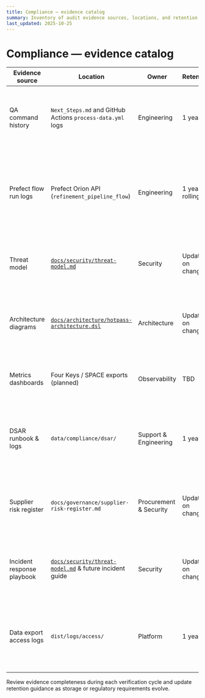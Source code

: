 ```yaml
---
title: Compliance — evidence catalog
summary: Inventory of audit evidence sources, locations, and retention guidance supporting compliance controls.
last_updated: 2025-10-25
---
```


# Compliance — evidence catalog

| Evidence source            | Location                                                                                 | Owner                  | Retention        | Notes                                                                                                   |
| -------------------------- | ---------------------------------------------------------------------------------------- | ---------------------- | ---------------- | ------------------------------------------------------------------------------------------------------- |
| QA command history         | `Next_Steps.md` and GitHub Actions `process-data.yml` logs                               | Engineering            | 1 year           | Capture command outputs in release notes per run; export workflow logs quarterly.                       |
| Prefect flow run logs      | Prefect Orion API (`refinement_pipeline_flow`)                                           | Engineering            | 1 year rolling   | Configure automated export to object storage; include consent validation events once POPIA-001 lands.   |
| Threat model               | [`docs/security/threat-model.md`](../security/threat-model.md)                           | Security               | Update on change | Serves as input to ISO27001-002 asset register and SOC2-002 risk register.                              |
| Architecture diagrams      | [`docs/architecture/hotpass-architecture.dsl`](../architecture/hotpass-architecture.dsl) | Architecture           | Update on change | Provide trust boundaries for POPIA transfer analysis and SOC 2 confidentiality controls.                |
| Metrics dashboards         | Four Keys / SPACE exports (planned)                                                      | Observability          | TBD              | TODO: Define export pipeline once metrics automation is enabled.                                        |
| DSAR runbook & logs        | `data/compliance/dsar/`                                                                  | Support & Engineering  | 1 year           | Prefect consent validation exports land here; mirror summaries in quarterly verification reports. |
| Supplier risk register     | `docs/governance/supplier-risk-register.md`                                              | Procurement & Security | Update on change | Tracks onboarding decisions and review cadence aligned to ISO27001-004.              |
| Incident response playbook | [`docs/security/threat-model.md`](../security/threat-model.md) & future incident guide   | Security               | Update on change | Update with POPIA escalation steps per POPIA-004; archive historical versions.                          |
| Data export access logs    | `dist/logs/access/`                                                                      | Platform               | 1 year           | Access manifests produced after each refined export, hashed and rotated quarterly.            |

Review evidence completeness during each verification cycle and update retention guidance as storage or regulatory requirements evolve.
